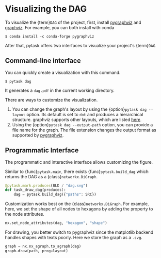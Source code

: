 # Visualizing the DAG

To visualize the {term}`DAG` of the project, first, install
[pygraphviz](https://github.com/pygraphviz/pygraphviz) and
[graphviz](https://graphviz.org/). For example, you can both install with conda

```console
$ conda install -c conda-forge pygraphviz
```

After that, pytask offers two interfaces to visualize your project's {term}`DAG`.

## Command-line interface

You can quickly create a visualization with this command.

```console
$ pytask dag
```

It generates a `dag.pdf` in the current working directory.

There are ways to customize the visualization.

1. You can change the graph's layout by using the {option}`pytask dag --layout` option.
   Its default is set to `dot` and produces a hierarchical structure. graphviz supports
   other layouts, which are listed [here](https://graphviz.org/docs/layouts/).
1. Using the {option}`pytask dag --output-path` option, you can provide a file name for
   the graph. The file extension changes the output format as supported by
   [pygraphviz](https://github.com/pygraphviz/pygraphviz).

## Programmatic Interface

The programmatic and interactive interface allows customizing the figure.

Similar to {func}`pytask.main`, there exists {func}`pytask.build_dag` which returns the
DAG as a {class}`networkx.DiGraph`.

```python
@pytask.mark.produces(BLD / "dag.svg")
def task_draw_dag(produces):
    dag = pytask.build_dag({"paths": SRC})
```

Customization works best on the {class}`networkx.DiGraph`. For example, here, we set the
shape of all nodes to hexagons by adding the property to the node attributes.

```python
nx.set_node_attributes(dag, "hexagon", "shape")
```

For drawing, you better switch to pygraphviz since the matplotlib backend handles shapes
with texts poorly. Here we store the graph as a `.svg`.

```python
graph = nx.nx_agraph.to_agraph(dag)
graph.draw(path, prog=layout)
```
